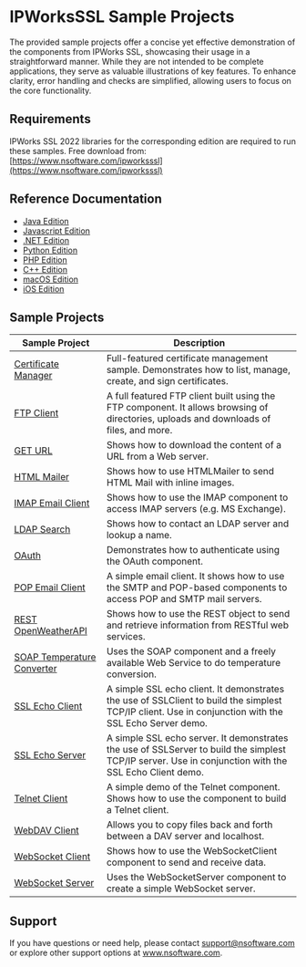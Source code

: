 # IPWorksSSL Sample Projects
The provided sample projects offer a concise yet effective demonstration of the components from IPWorks SSL, showcasing their usage in a straightforward manner. While they are not intended to be complete applications, they serve as valuable illustrations of key features. To enhance clarity, error handling and checks are simplified, allowing users to focus on the core functionality.

## Requirements
IPWorks SSL 2022 libraries for the corresponding edition are required to run these samples.  Free download from: [https://www.nsoftware.com/ipworksssl](https://www.nsoftware.com/ipworksssl)

## Reference Documentation
* [Java Edition](https://cdn.nsoftware.com/help/ISH/java/)
* [Javascript Edition](https://cdn.nsoftware.com/help/ISH/js/)
* [.NET Edition](https://cdn.nsoftware.com/help/ISH/cs/)
* [Python Edition](https://cdn.nsoftware.com/help/ISH/py/)
* [PHP Edition](https://cdn.nsoftware.com/help/ISH/php/)
* [C++ Edition](https://cdn.nsoftware.com/help/ISH/cpp/)
* [macOS Edition](https://cdn.nsoftware.com/help/ISH/mac/)
* [iOS Edition](https://cdn.nsoftware.com/help/ISH/mac/)

## Sample Projects
| Sample Project | Description |
| --- | --- |
| [Certificate Manager](./IPWorks%20SSL%20Samples/Certificate%20Manager) | Full-featured certificate management sample.  Demonstrates how to list, manage, create, and sign certificates. |
| [FTP Client](./IPWorks%20SSL%20Samples/FTP%20Client) | A full featured FTP client built using the FTP component.  It allows browsing of directories, uploads and downloads of files, and more. |
| [GET URL](./IPWorks%20SSL%20Samples/GET%20URL) | Shows how to download the content of a URL from a Web server. |
| [HTML Mailer](./IPWorks%20SSL%20Samples/HTML%20Mailer) | Shows how to use HTMLMailer to send HTML Mail with inline images. |
| [IMAP Email Client](./IPWorks%20SSL%20Samples/IMAP%20Email%20Client) | Shows how to use the IMAP component to access IMAP servers (e.g. MS Exchange). |
| [LDAP Search](./IPWorks%20SSL%20Samples/LDAP%20Search) | Shows how to contact an LDAP server and lookup a name. |
| [OAuth](./IPWorks%20SSL%20Samples/OAuth) | Demonstrates how to authenticate using the OAuth component. |
| [POP Email Client](./IPWorks%20SSL%20Samples/POP%20Email%20Client) | A simple email client. It shows how to use the SMTP and POP-based components to access POP and SMTP mail servers. |
| [REST OpenWeatherAPI](./IPWorks%20SSL%20Samples/REST%20OpenWeatherAPI) | Shows how to use the REST object to send and retrieve information from RESTful web services. |
| [SOAP Temperature Converter](./IPWorks%20SSL%20Samples/SOAP%20Temperature%20Converter) | Uses the SOAP component and a freely available Web Service to do temperature conversion. |
| [SSL Echo Client](./IPWorks%20SSL%20Samples/SSL%20Echo%20Client) | A simple SSL echo client.  It demonstrates the use of SSLClient to build the simplest TCP/IP client.  Use in conjunction with the SSL Echo Server demo. |
| [SSL Echo Server](./IPWorks%20SSL%20Samples/SSL%20Echo%20Server) | A simple SSL echo server.  It demonstrates the use of SSLServer to build the simplest TCP/IP server.  Use in conjunction with the SSL Echo Client demo. |
| [Telnet Client](./IPWorks%20SSL%20Samples/Telnet%20Client) | A simple demo of the Telnet component.  Shows how to use the component to build a Telnet client. |
| [WebDAV Client](./IPWorks%20SSL%20Samples/WebDAV%20Client) | Allows you to copy files back and forth between a DAV server and localhost. |
| [WebSocket Client](./IPWorks%20SSL%20Samples/WebSocket%20Client) | Shows how to use the WebSocketClient component to send and receive data. |
| [WebSocket Server](./IPWorks%20SSL%20Samples/WebSocket%20Server) | Uses the WebSocketServer component to create a simple WebSocket server. |

## Support
If you have questions or need help, please contact support@nsoftware.com or explore other support options 
at www.nsoftware.com.
